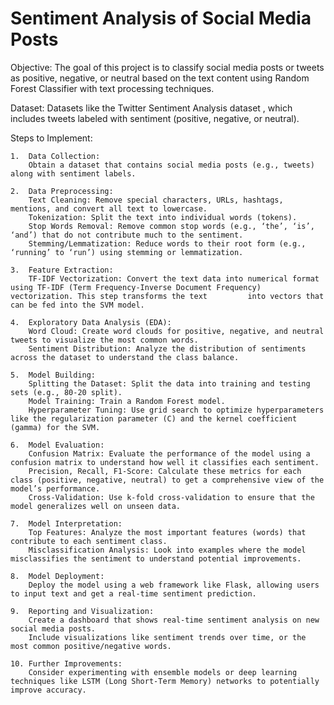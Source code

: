 # Sentiment Analysis of Social Media Posts

Objective:
The goal of this project is to classify social media posts or tweets as positive, negative, or neutral based on the text content using Random Forest Classifier with text processing techniques.

Dataset:
Datasets like the Twitter Sentiment Analysis dataset , which includes tweets labeled with sentiment (positive, negative, or neutral).

Steps to Implement:

	1.	Data Collection:
		Obtain a dataset that contains social media posts (e.g., tweets) along with sentiment labels.
  
	2.	Data Preprocessing:
		Text Cleaning: Remove special characters, URLs, hashtags, mentions, and convert all text to lowercase.
		Tokenization: Split the text into individual words (tokens).
		Stop Words Removal: Remove common stop words (e.g., ‘the’, ‘is’, ‘and’) that do not contribute much to the sentiment.
		Stemming/Lemmatization: Reduce words to their root form (e.g., ‘running’ to ‘run’) using stemming or lemmatization.
  
	3.	Feature Extraction:
		TF-IDF Vectorization: Convert the text data into numerical format using TF-IDF (Term Frequency-Inverse Document Frequency) vectorization. This step transforms the text 		into vectors that can be fed into the SVM model.
  
	4.	Exploratory Data Analysis (EDA):
		Word Cloud: Create word clouds for positive, negative, and neutral tweets to visualize the most common words.
		Sentiment Distribution: Analyze the distribution of sentiments across the dataset to understand the class balance.
  
	5.	Model Building:
		Splitting the Dataset: Split the data into training and testing sets (e.g., 80-20 split).
		Model Training: Train a Random Forest model.
		Hyperparameter Tuning: Use grid search to optimize hyperparameters like the regularization parameter (C) and the kernel coefficient (gamma) for the SVM.
  
	6.	Model Evaluation:
		Confusion Matrix: Evaluate the performance of the model using a confusion matrix to understand how well it classifies each sentiment.
		Precision, Recall, F1-Score: Calculate these metrics for each class (positive, negative, neutral) to get a comprehensive view of the model’s performance.
		Cross-Validation: Use k-fold cross-validation to ensure that the model generalizes well on unseen data.
  
	7.	Model Interpretation:
		Top Features: Analyze the most important features (words) that contribute to each sentiment class.
		Misclassification Analysis: Look into examples where the model misclassifies the sentiment to understand potential improvements.
  
	8.	Model Deployment:
		Deploy the model using a web framework like Flask, allowing users to input text and get a real-time sentiment prediction.
  
	9.	Reporting and Visualization:
		Create a dashboard that shows real-time sentiment analysis on new social media posts.
		Include visualizations like sentiment trends over time, or the most common positive/negative words.
  
	10.	Further Improvements:
		Consider experimenting with ensemble models or deep learning techniques like LSTM (Long Short-Term Memory) networks to potentially improve accuracy.
